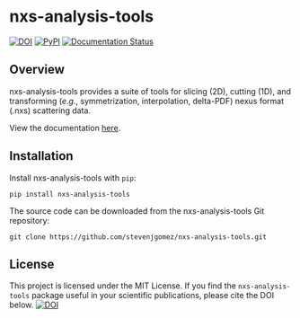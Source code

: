 # nxs-analysis-tools

[![DOI](https://zenodo.org/badge/644189683.svg)](https://doi.org/10.5281/zenodo.15186359)
[![PyPI](https://img.shields.io/pypi/v/nxs-analysis-tools)](https://pypi.org/project/nxs-analysis-tools/)
[![Documentation Status](https://readthedocs.org/projects/nxs-analysis-tools/badge/?version=latest)](https://nxs-analysis-tools.readthedocs.io/en/latest/?badge=latest)

## Overview

nxs-analysis-tools provides a suite of tools for slicing (2D), cutting (1D), and transforming (_e.g._, symmetrization, interpolation, delta-PDF) nexus format (.nxs) scattering data.

View the documentation [here](https://nxs-analysis-tools.readthedocs.io/en/stable/).

## Installation

Install nxs-analysis-tools with ``pip``:

```{code-block} console
pip install nxs-analysis-tools
```

The source code can be downloaded from the nxs-analysis-tools Git repository:

```{code-block} console
git clone https://github.com/stevenjgomez/nxs-analysis-tools.git
```

## License

This project is licensed under the MIT License. If you find the `nxs-analysis-tools` package useful in your scientific publications, please cite the DOI below.
[![DOI](https://zenodo.org/badge/644189683.svg)](https://doi.org/10.5281/zenodo.15186359)
